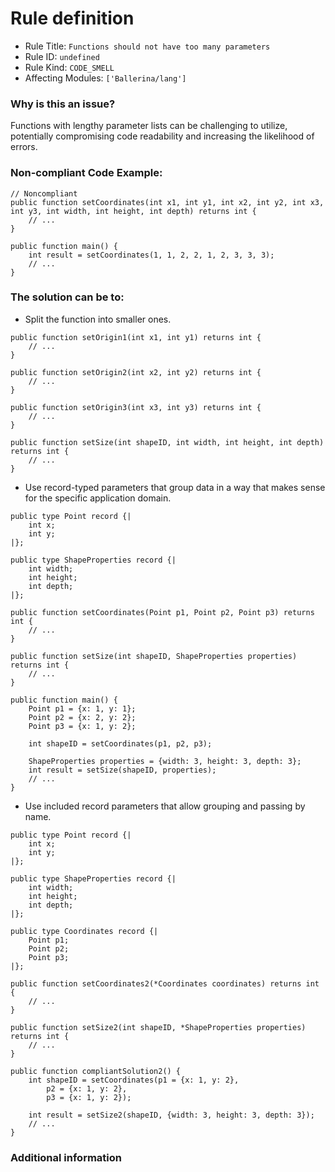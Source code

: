 # Rule definition

- Rule Title: `Functions should not have too many parameters`
- Rule ID: `undefined`
- Rule Kind: `CODE_SMELL`
- Affecting Modules: `['Ballerina/lang']`

### Why is this an issue?

Functions with lengthy parameter lists can be challenging to utilize, potentially compromising code readability and increasing the likelihood of errors.

### Non-compliant Code Example:

```ballerina
// Noncompliant
public function setCoordinates(int x1, int y1, int x2, int y2, int x3, int y3, int width, int height, int depth) returns int {
    // ...
}

public function main() {
    int result = setCoordinates(1, 1, 2, 2, 1, 2, 3, 3, 3);
    // ...
}
```

### The solution can be to:

- Split the function into smaller ones.

```ballerina
public function setOrigin1(int x1, int y1) returns int {
    // ...
}

public function setOrigin2(int x2, int y2) returns int {
    // ...
}

public function setOrigin3(int x3, int y3) returns int {
    // ...
}

public function setSize(int shapeID, int width, int height, int depth) returns int {
    // ...
}
```

- Use record-typed parameters that group data in a way that makes sense for the specific application domain.

```ballerina
public type Point record {|
    int x;
    int y;
|};

public type ShapeProperties record {|
    int width;
    int height;
    int depth;
|};

public function setCoordinates(Point p1, Point p2, Point p3) returns int {
    // ...
}

public function setSize(int shapeID, ShapeProperties properties) returns int {
    // ...
}

public function main() {
    Point p1 = {x: 1, y: 1};
    Point p2 = {x: 2, y: 2};
    Point p3 = {x: 1, y: 2};

    int shapeID = setCoordinates(p1, p2, p3);

    ShapeProperties properties = {width: 3, height: 3, depth: 3};
    int result = setSize(shapeID, properties);
    // ...
}
```

- Use included record parameters that allow grouping and passing by name.

```ballerina
public type Point record {|
    int x;
    int y;
|};

public type ShapeProperties record {|
    int width;
    int height;
    int depth;
|};

public type Coordinates record {|
    Point p1;
    Point p2;
    Point p3;
|};

public function setCoordinates2(*Coordinates coordinates) returns int {
    // ...
}

public function setSize2(int shapeID, *ShapeProperties properties) returns int {
    // ...
}

public function compliantSolution2() {
    int shapeID = setCoordinates(p1 = {x: 1, y: 2},
        p2 = {x: 1, y: 2},
        p3 = {x: 1, y: 2});

    int result = setSize2(shapeID, {width: 3, height: 3, depth: 3});
    // ...
}
```

### Additional information